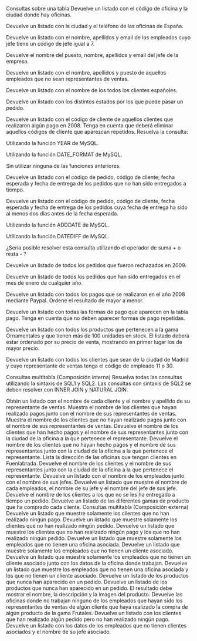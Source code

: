 Consultas sobre una tabla
Devuelve un listado con el código de oficina y la ciudad donde hay oficinas.

Devuelve un listado con la ciudad y el teléfono de las oficinas de España.

Devuelve un listado con el nombre, apellidos y email de los empleados cuyo jefe tiene un código de jefe igual a 7.

Devuelve el nombre del puesto, nombre, apellidos y email del jefe de la empresa.

Devuelve un listado con el nombre, apellidos y puesto de aquellos empleados que no sean representantes de ventas.

Devuelve un listado con el nombre de los todos los clientes españoles.

Devuelve un listado con los distintos estados por los que puede pasar un pedido.

Devuelve un listado con el código de cliente de aquellos clientes que realizaron algún pago en 2008. Tenga en cuenta que deberá eliminar aquellos códigos de cliente que aparezcan repetidos. Resuelva la consulta:

Utilizando la función YEAR de MySQL.

Utilizando la función DATE_FORMAT de MySQL.

Sin utilizar ninguna de las funciones anteriores.

Devuelve un listado con el código de pedido, código de cliente, fecha esperada y fecha de entrega de los pedidos que no han sido entregados a tiempo.

Devuelve un listado con el código de pedido, código de cliente, fecha esperada y fecha de entrega de los pedidos cuya fecha de entrega ha sido al menos dos días antes de la fecha esperada.

Utilizando la función ADDDATE de MySQL.

Utilizando la función DATEDIFF de MySQL.

¿Sería posible resolver esta consulta utilizando el operador de suma + o resta - ?

Devuelve un listado de todos los pedidos que fueron rechazados en 2009.

Devuelve un listado de todos los pedidos que han sido entregados en el mes de enero de cualquier año.

Devuelve un listado con todos los pagos que se realizaron en el año 2008 mediante Paypal. Ordene el resultado de mayor a menor.

Devuelve un listado con todas las formas de pago que aparecen en la tabla pago. Tenga en cuenta que no deben aparecer formas de pago repetidas.

Devuelve un listado con todos los productos que pertenecen a la gama Ornamentales y que tienen más de 100 unidades en stock. El listado deberá estar ordenado por su precio de venta, mostrando en primer lugar los de mayor precio.

Devuelve un listado con todos los clientes que sean de la ciudad de Madrid y cuyo representante de ventas tenga el código de empleado 11 o 30.

Consultas multitabla (Composición interna)
Resuelva todas las consultas utilizando la sintaxis de SQL1 y SQL2. Las consultas con sintaxis de SQL2 se deben resolver con INNER JOIN y NATURAL JOIN.

Obtén un listado con el nombre de cada cliente y el nombre y apellido de su representante de ventas.
Muestra el nombre de los clientes que hayan realizado pagos junto con el nombre de sus representantes de ventas.
Muestra el nombre de los clientes que no hayan realizado pagos junto con el nombre de sus representantes de ventas.
Devuelve el nombre de los clientes que han hecho pagos y el nombre de sus representantes junto con la ciudad de la oficina a la que pertenece el representante.
Devuelve el nombre de los clientes que no hayan hecho pagos y el nombre de sus representantes junto con la ciudad de la oficina a la que pertenece el representante.
Lista la dirección de las oficinas que tengan clientes en Fuenlabrada.
Devuelve el nombre de los clientes y el nombre de sus representantes junto con la ciudad de la oficina a la que pertenece el representante.
Devuelve un listado con el nombre de los empleados junto con el nombre de sus jefes.
Devuelve un listado que muestre el nombre de cada empleados, el nombre de su jefe y el nombre del jefe de sus jefe.
Devuelve el nombre de los clientes a los que no se les ha entregado a tiempo un pedido.
Devuelve un listado de las diferentes gamas de producto que ha comprado cada cliente.
Consultas multitabla (Composición externa)
Devuelve un listado que muestre solamente los clientes que no han realizado ningún pago.
Devuelve un listado que muestre solamente los clientes que no han realizado ningún pedido.
Devuelve un listado que muestre los clientes que no han realizado ningún pago y los que no han realizado ningún pedido.
Devuelve un listado que muestre solamente los empleados que no tienen una oficina asociada.
Devuelve un listado que muestre solamente los empleados que no tienen un cliente asociado.
Devuelve un listado que muestre solamente los empleados que no tienen un cliente asociado junto con los datos de la oficina donde trabajan.
Devuelve un listado que muestre los empleados que no tienen una oficina asociada y los que no tienen un cliente asociado.
Devuelve un listado de los productos que nunca han aparecido en un pedido.
Devuelve un listado de los productos que nunca han aparecido en un pedido. El resultado debe mostrar el nombre, la descripción y la imagen del producto.
Devuelve las oficinas donde no trabajan ninguno de los empleados que hayan sido los representantes de ventas de algún cliente que haya realizado la compra de algún producto de la gama Frutales.
Devuelve un listado con los clientes que han realizado algún pedido pero no han realizado ningún pago.
Devuelve un listado con los datos de los empleados que no tienen clientes asociados y el nombre de su jefe asociado.
